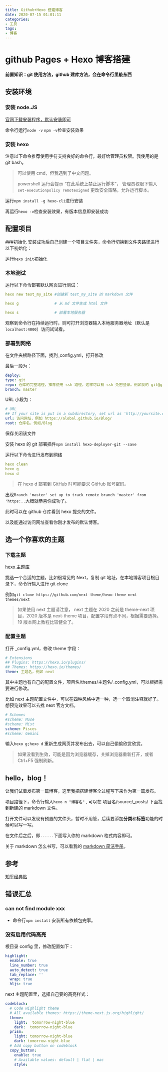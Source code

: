 ```yaml
---
title: Github+Hexo 搭建博客
date: 2020-07-15 01:01:11
categories: 
- 工具
tags:
- 博客
---
```


# github Pages + Hexo 博客搭建

**前置知识：git 使用方法，github 建库方法，会在命令行里敲东西**

##  安装环境
### 安装 node.JS
[官网下载安装程序，默认安装即可](https://nodejs.org/en/download/)

命令行运行``node -v`` ``npm -v``检查安装效果

### 安装 hexo
注意以下命令推荐使用字符支持良好的命令行，最好给管理员权限。我使用的是 git bash。

>可以使用 cmd，但我遇到了中文问题。
>
>powershell 运行会提示 “在此系统上禁止运行脚本”， 管理员权限下输入 `` set-executionpolicy remotesigned`` 更改安全策略，允许运行脚本。

运行``npm install -g hexo-cli``进行安装

再运行``hexo -v``检查安装效果，有版本信息即安装成功

##  配置项目

###初始化
安装成功后自己创建一个项目文件夹，命令行切换到文件夹路径进行以下初始化：

运行``hexo init``初始化


### 本地测试

运行以下命令部署默认网页进行测试：
```yml
hexo new test_my_site #创建新 test_my_site 的 markdown 文件

hexo g                # 从 md 文件生成 html 文件

hexo s                # 部署本地服务器
```
观察到命令行在持续运行时，则可打开浏览器输入本地服务器地址（默认是``localhost:4000``）访问试试看。



### 部署到网络
在文件夹根路径下面，找到_config.yml，打开修改

最后一段为：
```yml
deploy:
type: git
repo: 仓库的完整路径，推荐使用 ssh 路径，这样可以有 ssh 免密登录。例如我的 git@github.com:Alobal/Blog.git
branch: master
```

URL 小段为：
```yml
# URL
## If your site is put in a subdirectory, set url as 'http://yoursite.com/child' and root as '/child/'
url: 访问网址，例如 https://alobal.github.io/Blog/
root: 仓库名，例如/Blog
```

保存关闭该文件

安装 hexo 的 git 部署插件```npm install hexo-deployer-git --save```

运行以下命令进行发布到网络
```yml
hexo clean
hexo g
hexo d
```
>在 hexo d 部署到 GitHub 时可能要求 GitHub 账号密码。

出现``Branch 'master' set up to track remote branch 'master' from 'https:..``大概就恭喜你成功了。

此时可以在 github 仓库看到 hexo 提交的文件。

以及能通过访问网址查看你刚才发布的默认博客。

## 选一个你喜欢的主题


### 下载主题

[hexo 主题库](https://hexo.io/themes/)

挑选一个合适的主题，比如很常见的 Next，复制 git 地址，在本地博客项目根目录下，命令行输入进行 git clone

例如``git clone https://github.com/next-theme/hexo-theme-next themes/next``

>如果使用 next 主题请注意， next 主题在 2020 之前是 theme-next 项目，2020 版本是 next-theme 项目，配置字段有点不同，根据需要选择。19 版本网上教程比较健全了。


### 配置主题

打开 _config.yml，修改 theme 字段：
```yml
# Extensions
## Plugins: https://hexo.io/plugins/
## Themes: https://hexo.io/themes/
theme: 主题名，例如 next
```

其中主题也有自己的配置文件，项目名/themes/主题名/_config.yml，可以根据需要进行修改。

比如 next 主题配置文件中，可以在四种风格中选一种，选一个取消注释就好了。想预览效果可以去找 next 官方文档。

```yml
# Schemes
#scheme: Muse
#scheme: Mist
scheme: Pisces
#scheme: Gemini
```

输入``hexo g;hexo d`` 重新生成网页并发布出去，可以自己偷偷欣赏欣赏。

>如果没看到生效，可能是因为浏览器缓存，关掉浏览器重新打开，或者 Ctrl+F5 强制刷新。

## hello，blog！
让我们试着发布第一篇博客，这里我把搭建博客全过程写下来作为第一篇发布。

项目路径下，命令行输入``hexo n "博客名"`` , 可以在 项目名/source/_posts/ 下面找到新建的 markdown 文件。

打开文件可以发现有预置的文件头，暂时不用管，后续要添加**分类**和**标签**功能的时候可以写一写。

在文件后之后，即``------``下面写入你的 markdown 格式内容即可。

关于 markdown 怎么书写，可以看我的 [markdown 简洁手册](https://alobal.github.io/Blog/2020/07/17/MarkDown%E7%AE%80%E6%B4%81%E6%89%8B%E5%86%8C/)。

## 参考
[知乎经典贴](https://zhuanlan.zhihu.com/p/26625249)

##  错误汇总
### can not find module xxx
- 命令行``npm install`` 安装所有依赖包完事。

### 没有启用代码高亮

根目录 config 里，修改配置如下：

```yml
highlight:
  enable: true
  line_number: true
  auto_detect: true
  tab_replace: ''
  wrap: true
  hljs: true
```
next 主题配置里，选择自己要的高亮样式：

```yml
codeblock:
  # Code Highlight theme
  # All available themes: https://theme-next.js.org/highlight/
  theme:
    light:  tomorrow-night-blue
    dark:  tomorrow-night-blue
  prism:
    light: tomorrow-night-blue
    dark: tomorrow-night-blue
  # Add copy button on codeblock
  copy_button:
    enable: true
    # Available values: default | flat | mac
    style:
```
